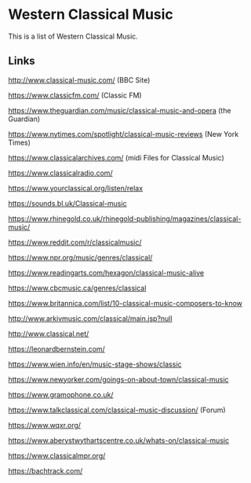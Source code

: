 # Western Classical Music

This is a list of Western Classical Music.

## Links

http://www.classical-music.com/ (BBC Site)

https://www.classicfm.com/ (Classic FM)

https://www.theguardian.com/music/classical-music-and-opera (the Guardian)

https://www.nytimes.com/spotlight/classical-music-reviews (New York Times)

https://www.classicalarchives.com/ (midi Files for Classical Music)

https://www.classicalradio.com/

https://www.yourclassical.org/listen/relax

https://sounds.bl.uk/Classical-music

https://www.rhinegold.co.uk/rhinegold-publishing/magazines/classical-music/

https://www.reddit.com/r/classicalmusic/

https://www.npr.org/music/genres/classical/

https://www.readingarts.com/hexagon/classical-music-alive

https://www.cbcmusic.ca/genres/classical

https://www.britannica.com/list/10-classical-music-composers-to-know

http://www.arkivmusic.com/classical/main.jsp?null

http://www.classical.net/

https://leonardbernstein.com/

https://www.wien.info/en/music-stage-shows/classic

https://www.newyorker.com/goings-on-about-town/classical-music

https://www.gramophone.co.uk/

https://www.talkclassical.com/classical-music-discussion/ (Forum)

https://www.wqxr.org/

https://www.aberystwythartscentre.co.uk/whats-on/classical-music

https://www.classicalmpr.org/

https://bachtrack.com/





